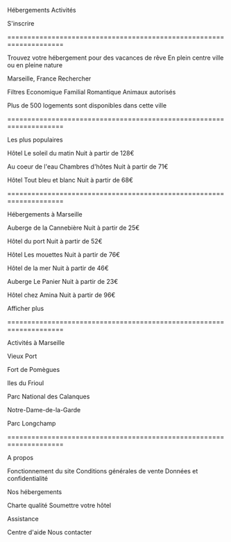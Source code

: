 Hébergements
Activités

S'inscrire

====================================================================

Trouvez votre hébergement pour des vacances de rêve
En plein centre ville ou en pleine nature

Marseille, France Rechercher

Filtres
Economique
Familial
Romantique
Animaux autorisés

Plus de 500 logements sont disponibles dans cette ville

====================================================================

Les plus populaires


Hôtel Le soleil du matin
Nuit à partir de 128€

Au coeur de l'eau Chambres d'hôtes
Nuit à partir de 71€

Hôtel Tout bleu et blanc
Nuit à partir de 68€

====================================================================

Hébergements à Marseille


Auberge de la Cannebière
Nuit à partir de 25€

Hôtel du port
Nuit à partir de 52€

Hôtel Les mouettes
Nuit à partir de 76€

Hôtel de la mer
Nuit à partir de 46€

Auberge Le Panier
Nuit à partir de 23€

Hôtel chez Amina
Nuit à partir de 96€

Afficher plus

====================================================================

Activités à Marseille


Vieux Port

Fort de Pomègues

Iles du Frioul

Parc National des Calanques

Notre-Dame-de-la-Garde

Parc Longchamp

====================================================================

A propos

Fonctionnement du site
Conditions générales de vente
Données et confidentialité

Nos hébergements

Charte qualité
Soumettre votre hôtel

Assistance

Centre d'aide
Nous contacter







